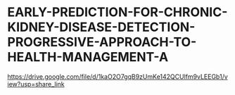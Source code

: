 # EARLY-PREDICTION-FOR-CHRONIC-KIDNEY-DISEASE-DETECTION-PROGRESSIVE-APPROACH-TO-HEALTH-MANAGEMENT-A
https://drive.google.com/file/d/1kaO2O7gqB9zUmKe142QCUlfm9vLEEGb1/view?usp=share_link
